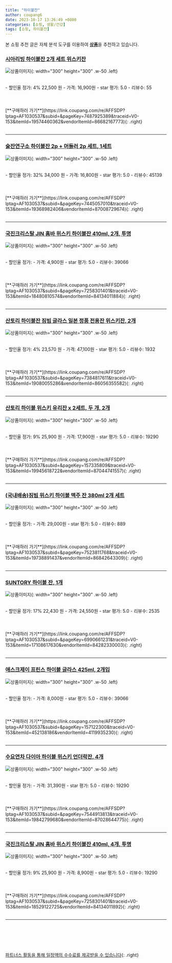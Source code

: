```yaml
---
title: "하이볼잔"
author: coupang6
date: 2023-10-17 13:26:49 +0800
categories: [쇼핑, 생활/건강]
tags: [쇼핑, 하이볼잔]
---
```


본 쇼핑 추천 글은 자체 분석 도구를 이용하여 [**상품**](https://link.coupang.com/a/bao1ui)을 추천하고 있습니다.

### [시아리빙 하이볼잔 2개 세트 위스키잔](https://link.coupang.com/re/AFFSDP?lptag=AF1030537&subid=&pageKey=7487925389&traceid=V0-153&itemId=19574460362&vendorItemId=86682167773)

![상품이미지](https://thumbnail6.coupangcdn.com/thumbnails/remote/230x230ex/image/vendor_inventory/d7dc/31edc154ab01fbb7f253085592a8efd7acc16057edfe238f8e0bdb2b855e.png){: width="300" height="300" .w-50 .left}


<br>
- 할인율 정가: 4%  22,500   원
- 가격: 16,900원
- star 평가: 5.0
- 리뷰수: 55
<br>
<br>
<br>
<br>
[**구매하러 가기**](https://link.coupang.com/re/AFFSDP?lptag=AF1030537&subid=&pageKey=7487925389&traceid=V0-153&itemId=19574460362&vendorItemId=86682167773){: .right}
<br>
<br>

---

### [술잔연구소 하이볼잔 2p + 머들러 2p 세트, 1세트](https://link.coupang.com/re/AFFSDP?lptag=AF1030537&subid=&pageKey=7445057010&traceid=V0-153&itemId=19368982406&vendorItemId=87008729674)

![상품이미지](https://thumbnail9.coupangcdn.com/thumbnails/remote/230x230ex/image/retail/images/2023/08/28/14/3/172c0459-1202-42e2-bf22-d37165e031a5.png){: width="300" height="300" .w-50 .left}


<br>
- 할인율 정가: 32%  34,000   원
- 가격: 16,800원
- star 평가: 5.0
- 리뷰수: 45139
<br>
<br>
<br>
<br>
[**구매하러 가기**](https://link.coupang.com/re/AFFSDP?lptag=AF1030537&subid=&pageKey=7445057010&traceid=V0-153&itemId=19368982406&vendorItemId=87008729674){: .right}
<br>
<br>

---

### [국진크리스탈 JIN 홈바 위스키 하이볼잔 410ml, 2개, 투명](https://link.coupang.com/re/AFFSDP?lptag=AF1030537&subid=&pageKey=7258301401&traceid=V0-153&itemId=18480810574&vendorItemId=84134011884)

![상품이미지](https://thumbnail7.coupangcdn.com/thumbnails/remote/230x230ex/image/retail/images/237034122469654-4e219937-b8a6-4bbf-8335-e46d7d64e52a.jpg){: width="300" height="300" .w-50 .left}


<br>
- 할인율 정가: 
- 가격: 4,900원
- star 평가: 5.0
- 리뷰수: 39066
<br>
<br>
<br>
<br>
[**구매하러 가기**](https://link.coupang.com/re/AFFSDP?lptag=AF1030537&subid=&pageKey=7258301401&traceid=V0-153&itemId=18480810574&vendorItemId=84134011884){: .right}
<br>
<br>

---

### [산토리 하이볼잔 짐빔 글라스 일본 정품 전용잔 위스키잔, 2개](https://link.coupang.com/re/AFFSDP?lptag=AF1030537&subid=&pageKey=7384817611&traceid=V0-153&itemId=19080055286&vendorItemId=86056355582)

![상품이미지](https://thumbnail9.coupangcdn.com/thumbnails/remote/230x230ex/image/vendor_inventory/cd36/1ea9349b408858540838a63d5235ddf62063e8a9f7aa164742da27e50982.jpg){: width="300" height="300" .w-50 .left}


<br>
- 할인율 정가: 4%  23,570   원
- 가격: 47,100원
- star 평가: 5.0
- 리뷰수: 1932
<br>
<br>
<br>
<br>
[**구매하러 가기**](https://link.coupang.com/re/AFFSDP?lptag=AF1030537&subid=&pageKey=7384817611&traceid=V0-153&itemId=19080055286&vendorItemId=86056355582){: .right}
<br>
<br>

---

### [산토리 하이볼 위스키 유리잔 x 2세트, 두 개, 2개](https://link.coupang.com/re/AFFSDP?lptag=AF1030537&subid=&pageKey=157335809&traceid=V0-153&itemId=19945618722&vendorItemId=87044741557)

![상품이미지](https://thumbnail10.coupangcdn.com/thumbnails/remote/230x230ex/image/vendor_inventory/b11b/f0091a227ae28b3c44c085a801c1549f34b6d666d51cd19cdc614fad4b83.jpg){: width="300" height="300" .w-50 .left}


<br>
- 할인율 정가: 9%  25,900   원
- 가격: 17,900원
- star 평가: 5.0
- 리뷰수: 19290
<br>
<br>
<br>
<br>
[**구매하러 가기**](https://link.coupang.com/re/AFFSDP?lptag=AF1030537&subid=&pageKey=157335809&traceid=V0-153&itemId=19945618722&vendorItemId=87044741557){: .right}
<br>
<br>

---

### [(국내배송)짐빔 위스키 하이볼 맥주 잔 380ml 2개 세트](https://link.coupang.com/re/AFFSDP?lptag=AF1030537&subid=&pageKey=7523811768&traceid=V0-153&itemId=19738891437&vendorItemId=86842643309)

![상품이미지](https://thumbnail6.coupangcdn.com/thumbnails/remote/230x230ex/image/vendor_inventory/717c/35292cb6a8d344963c2946a54dc3e1d63175f1f65ca565aaef8247e9945f.jpg){: width="300" height="300" .w-50 .left}


<br>
- 할인율 정가: 
- 가격: 29,000원
- star 평가: 5.0
- 리뷰수: 889
<br>
<br>
<br>
<br>
[**구매하러 가기**](https://link.coupang.com/re/AFFSDP?lptag=AF1030537&subid=&pageKey=7523811768&traceid=V0-153&itemId=19738891437&vendorItemId=86842643309){: .right}
<br>
<br>

---

### [SUNTORY 하이볼 잔, 1개](https://link.coupang.com/re/AFFSDP?lptag=AF1030537&subid=&pageKey=6990661231&traceid=V0-153&itemId=17108617630&vendorItemId=84282330003)

![상품이미지](https://thumbnail7.coupangcdn.com/thumbnails/remote/230x230ex/image/retail/images/2976284991907938-c1872bf9-b11a-47ad-b98d-60a9862cb2cd.jpg){: width="300" height="300" .w-50 .left}


<br>
- 할인율 정가: 17%  22,430   원
- 가격: 24,550원
- star 평가: 5.0
- 리뷰수: 2535
<br>
<br>
<br>
<br>
[**구매하러 가기**](https://link.coupang.com/re/AFFSDP?lptag=AF1030537&subid=&pageKey=6990661231&traceid=V0-153&itemId=17108617630&vendorItemId=84282330003){: .right}
<br>
<br>

---

### [애스크제이 프린스 하이볼 글라스 425ml, 2개입](https://link.coupang.com/re/AFFSDP?lptag=AF1030537&subid=&pageKey=157122300&traceid=V0-153&itemId=452138186&vendorItemId=4119935230)

![상품이미지](https://thumbnail10.coupangcdn.com/thumbnails/remote/230x230ex/image/retail/images/2008442006093630-4a53b928-1a7c-47d8-aa39-217c5ba46f61.jpg){: width="300" height="300" .w-50 .left}


<br>
- 할인율 정가: 
- 가격: 8,000원
- star 평가: 5.0
- 리뷰수: 39066
<br>
<br>
<br>
<br>
[**구매하러 가기**](https://link.coupang.com/re/AFFSDP?lptag=AF1030537&subid=&pageKey=157122300&traceid=V0-153&itemId=452138186&vendorItemId=4119935230){: .right}
<br>
<br>

---

### [수요연차 다이아 하이볼 위스키 언더락잔, 4개](https://link.coupang.com/re/AFFSDP?lptag=AF1030537&subid=&pageKey=7544913813&traceid=V0-153&itemId=19842799680&vendorItemId=87028644775)

![상품이미지](https://thumbnail8.coupangcdn.com/thumbnails/remote/230x230ex/image/retail/images/3012435143272371-f17d92df-a49f-43b8-827e-673b93f29275.jpg){: width="300" height="300" .w-50 .left}


<br>
- 할인율 정가: 
- 가격: 31,390원
- star 평가: 5.0
- 리뷰수: 19290
<br>
<br>
<br>
<br>
[**구매하러 가기**](https://link.coupang.com/re/AFFSDP?lptag=AF1030537&subid=&pageKey=7544913813&traceid=V0-153&itemId=19842799680&vendorItemId=87028644775){: .right}
<br>
<br>

---

### [국진크리스탈 JIN 홈바 위스키 하이볼잔 410ml, 4개, 투명](https://link.coupang.com/re/AFFSDP?lptag=AF1030537&subid=&pageKey=7258301401&traceid=V0-153&itemId=18529122725&vendorItemId=84134011892)

![상품이미지](https://thumbnail10.coupangcdn.com/thumbnails/remote/230x230ex/image/retail/images/4782579003455506-d1921a96-d4fe-4b63-90a0-fc9132a0ee1e.jpg){: width="300" height="300" .w-50 .left}


<br>
- 할인율 정가: 9%  25,900   원
- 가격: 8,900원
- star 평가: 5.0
- 리뷰수: 19290
<br>
<br>
<br>
<br>
[**구매하러 가기**](https://link.coupang.com/re/AFFSDP?lptag=AF1030537&subid=&pageKey=7258301401&traceid=V0-153&itemId=18529122725&vendorItemId=84134011892){: .right}
<br>
<br>

---
<br><br><br><br><br> [파트너스 활동을 통해 일정액의 수수료를 제공받을 수 있습니다](https://link.coupang.com/a/bao1ui){: .right}
